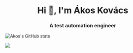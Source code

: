 <h1 align="center">Hi 👋, I'm Ákos Kovács</h1>
<h3 align="center">A test automation engineer</h3>

![Akos's GitHub stats](https://github-readme-stats.vercel.app/api?username=kovacsakos91&show_icons=true&theme=radical)

<a href="https://veloviewer.com/athlete/98012356/"><img src="https://veloviewer.com/SigImage/5d7bcfd/4/3/M/n/amgihkjlod.png"></a>
